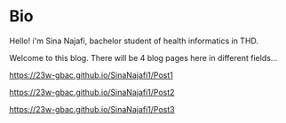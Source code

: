 # Bio

Hello! i'm Sina Najafi, bachelor student of health informatics in THD.

Welcome to this blog. There will be 4 blog pages here in different fields...

https://23w-gbac.github.io/SinaNajafi1/Post1

https://23w-gbac.github.io/SinaNajafi1/Post2

https://23w-gbac.github.io/SinaNajafi1/Post3
